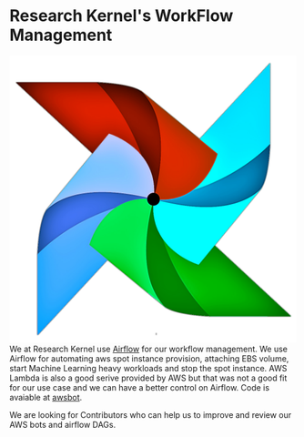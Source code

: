# Research Kernel's WorkFlow Management

![](images/airflow.png)
We at Research Kernel use [Airflow](https://github.com/apache/incubator-airflow) for our workflow management. We use Airflow for automating aws spot instance provision, attaching EBS volume, start Machine Learning heavy workloads and stop the spot instance. AWS Lambda is also a good serive provided by AWS but that was not a good fit for our use case and we can have a better control on Airflow. Code is avaiable at [awsbot](https://github.com/ResearchKernel/airflow/tree/master/awsbot). 


We are looking for Contributors who can help us to improve and review our AWS bots and airflow DAGs.